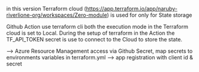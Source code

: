 
in this version Terraform cloud (https://app.terraform.io/app/naruby-riverlione-org/workspaces/Zero-module) is used for only for
 State storage

Github Action use terraform cli both the execution mode in the Terraform cloud is set to Local.
During the setup of terraform in the Action the TF_API_TOKEN secret is use to connect to the Cloud to store the state.


--> Azure Resource Management access via Github Secret, map secrets to environments variables in terraform.yml 
--> app registration with client id & secret